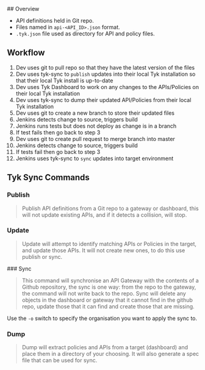 ## Overview

- API definitions held in Git repo. 
- Files named in `api-<API_ID>.json` format.
- `.tyk.json` file used as directory for API and policy files.

## Workflow

1. Dev uses git to pull repo so that they have the latest version of the files
2. Dev uses tyk-sync to `publish` updates into their local Tyk installation so that their local Tyk install is up-to-date
3. Dev uses Tyk Dashboard to work on any changes to the APIs/Policies on their local Tyk installation
4. Dev uses tyk-sync to dump their updated API/Policies from their local Tyk installation
5. Dev uses git to create a new branch to store their updated files
6. Jenkins detects change to source, triggers build
7. Jenkins runs tests but does not deploy as change is in a branch
8. If test fails then go back to step 3
9. Dev uses git to create pull request to merge branch into master
10. Jenkins detects change to source, triggers build
11. If tests fail then go back to step 3
12. Jenkins uses tyk-sync to `sync` updates into target environment

## Tyk Sync Commands

### Publish

> Publish API definitions from a Git repo to a gateway or dashboard, this	will not update existing APIs, and if it detects a collision, will stop.

### Update

> Update will attempt to identify matching APIs or Policies in the target, and update those APIs. It will not create new ones, to do this use publish or sync.

### Sync

> This command will synchronise an API Gateway with the contents of a Github repository, the sync is one way: from the repo to the gateway, the command will not write back to the repo. Sync will delete any objects in the dashboard or gateway that it cannot find in the github repo, update those that it can find and create those that are missing.

Use the `-o` switch to specify the organisation you want to apply the sync to.

### Dump

> Dump will extract policies and APIs from a target (dashboard) and place them in a directory of your choosing. It will also generate a spec file that can be used for sync.
